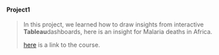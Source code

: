 #### Project1
>
>In this project, we learned how to draw insights from interactive **Tableau**dashboards, here is an insight for Malaria deaths in Africa.
>
>
>[here](https://www.udacity.com/course/business-analytics-nanodegree--nd098) is a link to the course. 
